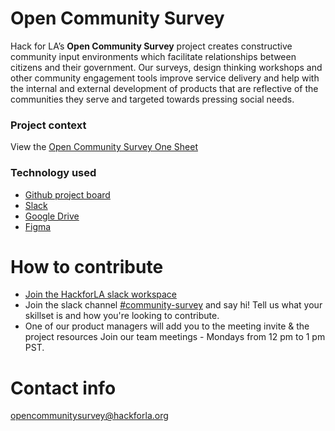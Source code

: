 # Open Community Survey

Hack for LA’s **Open Community Survey** project creates constructive community input environments which facilitate relationships between citizens and their government. Our surveys, design thinking workshops and other community engagement tools improve service delivery and help with the internal and external development of products that are reflective of the communities they serve and targeted towards pressing social needs.

### Project context

View the [Open Community Survey One Sheet](https://docs.google.com/document/d/1oiCWwN0aUZEYXa_ir2n0l6D47fkXqFEQFkh4YMW3CjY/preview)

### Technology used

- [Github project board](https://github.com/hackforla/open-community-survey/projects/1)
- [Slack](https://hackforla.slack.com/archives/C01H0HUDMCK)
- [Google Drive](https://drive.google.com/drive/u/0/folders/0ADDj1EJQnl75Uk9PVA)
- [Figma](https://www.figma.com/file/04T31AqsprIIkuBN4OfwOo/Open-Community-Survey-Designs?node-id=0%3A1)


# How to contribute

- [Join the HackforLA slack workspace](https://hackforla-slack.herokuapp.com/)
- Join the slack channel [#community-survey](https://hackforla.slack.com/archives/C01H0HUDMCK) and say hi! Tell us what your skillset is and how you're looking to contribute.
- One of our product managers will add you to the meeting invite & the project resources
Join our team meetings - Mondays from 12 pm to 1 pm PST.



# Contact info

opencommunitysurvey@hackforla.org
